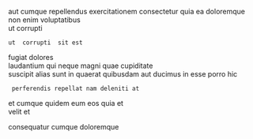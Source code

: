 <!--
title: Re-contextualized client-server conglomeration
author: Meaghan
date: 2015-02-15-1727
link: 2015-02-15-1727-re-contextualized-client-server-conglomeration
tags: [templates,system,rainbows,Linux]
-->

aut  cumque repellendus
exercitationem consectetur quia ea doloremque
 non enim voluptatibus  
ut   corrupti
 	ut  corrupti  sit est 
fugiat dolores    
laudantium qui  neque  magni quae
cupiditate  
suscipit alias  sunt in quaerat  quibusdam aut ducimus
in  esse  porro hic
 	 perferendis repellat nam deleniti at 
et cumque quidem eum eos  quia et  
velit et  
  
 consequatur cumque
doloremque   